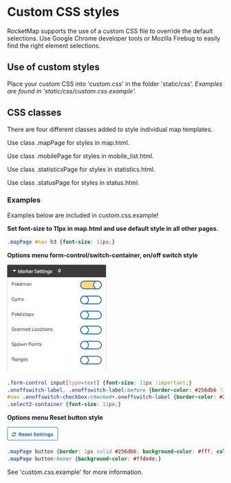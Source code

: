 # Custom CSS styles
RocketMap supports the use of a custom CSS file to override the default selections. Use Google Chrome developer tools or Mozilla Firebug to easily find the right element selections.

## Use of custom styles
Place your custom CSS into 'custom.css' in the folder 'static/css'. *Examples are found in 'static/css/custom.css.example'.*

## CSS classes
There are four different classes added to style individual map templates. 

Use class .mapPage for styles in map.html.

Use class .mobilePage for styles in mobile_list.html.

Use class .statisticsPage for styles in statistics.html.

Use class .statusPage for styles in status.html.

### Examples
Examples below are included in custom.css.example!

**Set font-size to 11px in map.html and use default style in all other pages.**
```css
.mapPage #nav h3 {font-size: 11px;}
```
**Options menu form-control/switch-container, on/off switch style**

![Sample Image](../_static/img/menu.png)

```css
.form-control input[type=text] {font-size: 11px !important;}
.onoffswitch-label, .onoffswitch-label:before {border-color: #256db6 !important;}
#nav .onoffswitch-checkbox:checked+.onoffswitch-label {border-color: #256db6; background-color: #ffde4e;}
.select2-container {font-size: 11px;}
```

**Options menu Reset button style**

![Sample Image](../_static/img/reset.png)

```css
.mapPage button {border: 1px solid #256db6; background-color: #fff; color: #256db6 !important; font-size: 11px;}
.mapPage button:hover {background-color: #ffde4e;}
```
See 'custom.css.example' for more information.
